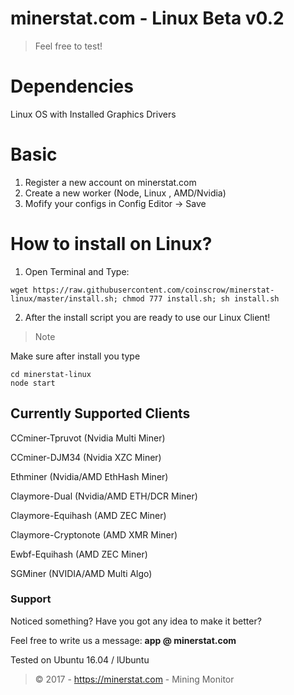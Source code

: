# minerstat.com - Linux Beta v0.2

> Feel free to test!

# Dependencies
Linux OS with Installed Graphics Drivers

# Basic

1) Register a new account on minerstat.com
2) Create a new worker (Node, Linux , AMD/Nvidia)
3) Mofify your configs in Config Editor -> Save

# How to install on Linux?

1) Open Terminal and Type:

```
wget https://raw.githubusercontent.com/coinscrow/minerstat-linux/master/install.sh; chmod 777 install.sh; sh install.sh
```

2) After the install script you are ready to use our Linux Client!

> Note 

Make sure after install you type

```
cd minerstat-linux
node start
```
## Currently Supported Clients
CCminer-Tpruvot (Nvidia Multi Miner)

CCminer-DJM34 (Nvidia XZC Miner)

Ethminer (Nvidia/AMD EthHash Miner)

Claymore-Dual (Nvidia/AMD ETH/DCR Miner)

Claymore-Equihash (AMD ZEC Miner)

Claymore-Cryptonote (AMD XMR Miner)

Ewbf-Equihash (AMD ZEC Miner)

SGMiner (NVIDIA/AMD Multi Algo)

### Support
Noticed something?
Have you got any idea to make it better?

Feel free to write us a message: **app @ minerstat.com**


Tested on Ubuntu 16.04 / lUbuntu 

> © 2017 - https://minerstat.com - Mining Monitor

